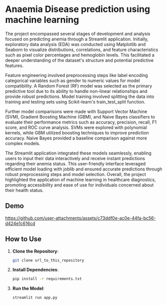 # Anaemia Disease prediction using machine learning

The project encompassed several stages of development and analysis focused on predicting anemia through a Streamlit application. Initially, exploratory data analysis (EDA) was conducted using Matplotlib and Seaborn to visualize distributions, correlations, and feature characteristics such as pixel color percentages and hemoglobin levels. This facilitated a deeper understanding of the dataset's structure and potential predictive features.

Feature engineering involved preprocessing steps like label encoding categorical variables such as gender to numeric values for model compatibility. A Random Forest (RF) model was selected as the primary predictive tool due to its ability to handle non-linear relationships and provide robust predictions. Model training involved splitting the data into training and testing sets using Scikit-learn's train_test_split function.

Further model comparisons were made with Support Vector Machine (SVM), Gradient Boosting Machine (GBM), and Naive Bayes classifiers to evaluate their performance metrics such as accuracy, precision, recall, F1 score, and ROC curve analysis. SVMs were explored with polynomial kernels, while GBM utilized boosting techniques to improve prediction accuracy. Naive Bayes provided a baseline comparison against more complex models.

The Streamlit application integrated these models seamlessly, enabling users to input their data interactively and receive instant predictions regarding their anemia status. This user-friendly interface leveraged efficient model loading with joblib and ensured accurate predictions through robust preprocessing steps and model selection. Overall, the project highlighted the application of machine learning in healthcare diagnostics, promoting accessibility and ease of use for individuals concerned about their health status.

## Demo


https://github.com/user-attachments/assets/c73ddf0e-ac0e-44fa-bc56-d424e1c616cd




## How to Use

1. **Clone the Repository**: 
    ```sh
    git clone url_to_this_repository
    ```

2. **Install Dependencies**: 
    ```sh
    pip install -r requirements.txt
    ```


3. **Run the Model**: 
    ```python
    streamlit run app.py
    ```
